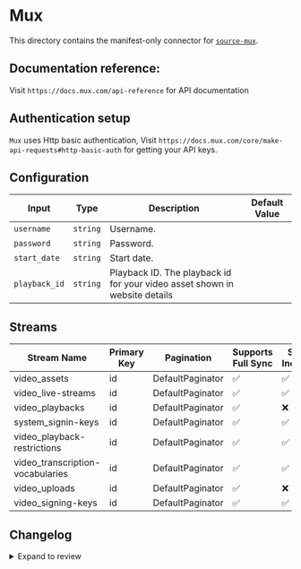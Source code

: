 # Mux
This directory contains the manifest-only connector for [`source-mux`](https://www.mux.com/).

## Documentation reference:
Visit `https://docs.mux.com/api-reference` for API documentation

## Authentication setup
`Mux` uses Http basic authentication, Visit `https://docs.mux.com/core/make-api-requests#http-basic-auth` for getting your API keys.
## Configuration

| Input | Type | Description | Default Value |
|-------|------|-------------|---------------|
| `username` | `string` | Username.  |  |
| `password` | `string` | Password.  |  |
| `start_date` | `string` | Start date.  |  |
| `playback_id` | `string` | Playback ID. The playback id for your video asset shown in website details |  |

## Streams
| Stream Name | Primary Key | Pagination | Supports Full Sync | Supports Incremental |
|-------------|-------------|------------|---------------------|----------------------|
| video_assets | id | DefaultPaginator | ✅ |  ✅  |
| video_live-streams | id | DefaultPaginator | ✅ |  ✅  |
| video_playbacks | id | DefaultPaginator | ✅ |  ❌  |
| system_signin-keys | id | DefaultPaginator | ✅ |  ✅  |
| video_playback-restrictions | id | DefaultPaginator | ✅ |  ✅  |
| video_transcription-vocabularies | id | DefaultPaginator | ✅ |  ✅  |
| video_uploads | id | DefaultPaginator | ✅ |  ❌  |
| video_signing-keys | id | DefaultPaginator | ✅ |  ✅  |

## Changelog

<details>
  <summary>Expand to review</summary>

| Version | Date | Pull Request | Subject |
| ------------------ | ------------ | --- | ---------------- |
| 0.0.27 | 2025-06-14 | [61049](https://github.com/airbytehq/airbyte/pull/61049) | Update dependencies |
| 0.0.26 | 2025-05-24 | [60433](https://github.com/airbytehq/airbyte/pull/60433) | Update dependencies |
| 0.0.25 | 2025-05-11 | [60203](https://github.com/airbytehq/airbyte/pull/60203) | Update dependencies |
| 0.0.24 | 2025-05-03 | [59493](https://github.com/airbytehq/airbyte/pull/59493) | Update dependencies |
| 0.0.23 | 2025-04-27 | [58510](https://github.com/airbytehq/airbyte/pull/58510) | Update dependencies |
| 0.0.22 | 2025-04-12 | [57852](https://github.com/airbytehq/airbyte/pull/57852) | Update dependencies |
| 0.0.21 | 2025-04-05 | [57364](https://github.com/airbytehq/airbyte/pull/57364) | Update dependencies |
| 0.0.20 | 2025-03-29 | [56642](https://github.com/airbytehq/airbyte/pull/56642) | Update dependencies |
| 0.0.19 | 2025-03-22 | [56068](https://github.com/airbytehq/airbyte/pull/56068) | Update dependencies |
| 0.0.18 | 2025-03-08 | [55480](https://github.com/airbytehq/airbyte/pull/55480) | Update dependencies |
| 0.0.17 | 2025-03-01 | [54807](https://github.com/airbytehq/airbyte/pull/54807) | Update dependencies |
| 0.0.16 | 2025-02-22 | [54349](https://github.com/airbytehq/airbyte/pull/54349) | Update dependencies |
| 0.0.15 | 2025-02-15 | [53851](https://github.com/airbytehq/airbyte/pull/53851) | Update dependencies |
| 0.0.14 | 2025-02-08 | [53248](https://github.com/airbytehq/airbyte/pull/53248) | Update dependencies |
| 0.0.13 | 2025-02-01 | [52760](https://github.com/airbytehq/airbyte/pull/52760) | Update dependencies |
| 0.0.12 | 2025-01-25 | [52280](https://github.com/airbytehq/airbyte/pull/52280) | Update dependencies |
| 0.0.11 | 2025-01-18 | [51818](https://github.com/airbytehq/airbyte/pull/51818) | Update dependencies |
| 0.0.10 | 2025-01-11 | [51175](https://github.com/airbytehq/airbyte/pull/51175) | Update dependencies |
| 0.0.9 | 2024-12-28 | [50651](https://github.com/airbytehq/airbyte/pull/50651) | Update dependencies |
| 0.0.8 | 2024-12-21 | [50127](https://github.com/airbytehq/airbyte/pull/50127) | Update dependencies |
| 0.0.7 | 2024-12-14 | [49632](https://github.com/airbytehq/airbyte/pull/49632) | Update dependencies |
| 0.0.6 | 2024-12-12 | [49241](https://github.com/airbytehq/airbyte/pull/49241) | Update dependencies |
| 0.0.5 | 2024-12-11 | [48912](https://github.com/airbytehq/airbyte/pull/48912) | Starting with this version, the Docker image is now rootless. Please note that this and future versions will not be compatible with Airbyte versions earlier than 0.64 |
| 0.0.4 | 2024-11-04 | [48231](https://github.com/airbytehq/airbyte/pull/48231) | Update dependencies |
| 0.0.3 | 2024-10-29 | [47880](https://github.com/airbytehq/airbyte/pull/47880) | Update dependencies |
| 0.0.2 | 2024-10-28 | [47492](https://github.com/airbytehq/airbyte/pull/47492) | Update dependencies |
| 0.0.1 | 2024-09-27 | [45921](https://github.com/airbytehq/airbyte/pull/45921) | Initial release by [@btkcodedev](https://github.com/btkcodedev) via Connector Builder |

</details>
